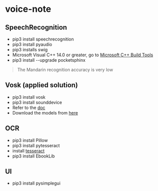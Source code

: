 # voice-note
## SpeechRecognition
- pip3 install speechrecognition
- pip3 install pyaudio
- pip3 installs swig
- Microsoft Visual C++ 14.0 or greater, go to [Microsoft C++ Build Tools](https://visualstudio.microsoft.com/visual-cpp-build-tools/)
- pip3 install --upgrade pocketsphinx
> The Mandarin recognition accuracy is very low

## Vosk (applied solution)
- pip3 install vosk
- pip3 install sounddevice
- Refer to the [doc](https://github.com/alphacep/vosk-api/tree/master/python)
- Download the models from [here](https://alphacephei.com/vosk/models)

## OCR
- pip3 install Pillow
- pip3 install pytesseract
- install [tesseract](https://tesseract-ocr.github.io/tessdoc/)
- pip3 install EbookLib

## UI
- pip3 install pysimplegui